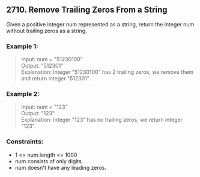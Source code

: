 ## 2710. Remove Trailing Zeros From a String

Given a positive integer num represented as a string, return the integer num without trailing zeros as a string.

### Example 1:

> Input: num = "51230100"</br>
> Output: "512301"</br>
> Explanation: Integer "51230100" has 2 trailing zeros, we remove them and return integer "512301".</br>

### Example 2:

> Input: num = "123"</br>
> Output: "123"</br>
> Explanation: Integer "123" has no trailing zeros, we return integer "123".</br>

### Constraints:

- 1 <= num.length <= 1000
- num consists of only digits.
- num doesn't have any leading zeros.
